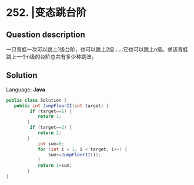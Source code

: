 # 252. |变态跳台阶

## Question description


一只青蛙一次可以跳上1级台阶，也可以跳上2级……它也可以跳上n级。求该青蛙跳上一个n级的台阶总共有多少种跳法。


## Solution

Language: **Java**

```Java
public class Solution {
   public int JumpFloorII(int target) {
         if (target==1) {
            return 1;
        }
         if (target==2) {
            return 2;
        }
            int sum=0;
            for (int i = 1; i < target; i++) {
                sum+=JumpFloorII(i);
            }
            return 1+sum;
        }
}
```


